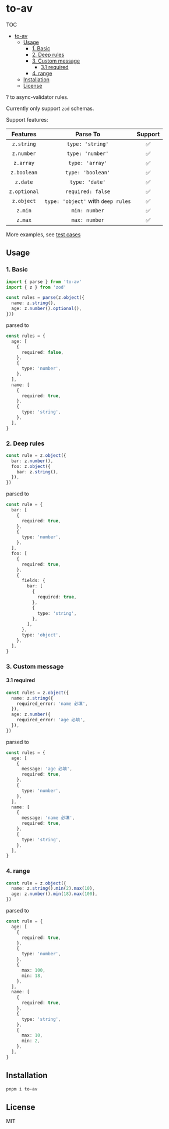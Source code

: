 # to-av

TOC

- [to-av](#to-av)
  - [Usage](#usage)
    - [1. Basic](#1-basic)
    - [2. Deep rules](#2-deep-rules)
    - [3. Custom message](#3-custom-message)
      - [3.1 required](#31-required)
    - [4. range](#4-range)
  - [Installation](#installation)
  - [License](#license)

? to async-validator rules.

Currently only support `zod` schemas.

Support features:

| Features | Parse To | Support |
|:-:|:-:|:-:|
| `z.string` | `type: 'string'` | ✅ |
| `z.number` | `type: 'number'` | ✅ | 
| `z.array` | `type: 'array'` | ✅ |
| `z.boolean` | `type: 'boolean'` | ✅ |
| `z.date` | `type: 'date'` | ✅ |
| `z.optional` | `required: false` | ✅ |
| `z.object` | `type: 'object'` with `deep rules` | ✅ |
| `z.min` | `min: number` | ✅ |
| `z.max` | `max: number` | ✅ |

More examples, see [test cases](./src/__test__/)

## Usage

### 1. Basic

```ts
import { parse } from 'to-av'
import { z } from 'zod'

const rules = parse(z.object({
  name: z.string(),
  age: z.number().optional(),
}))
```

parsed to

```ts
const rules = {
  age: [
    {
      required: false,
    },
    {
      type: 'number',
    },
  ],
  name: [
    {
      required: true,
    },
    {
      type: 'string',
    },
  ],
}
```

### 2. Deep rules

```ts
const rule = z.object({
  bar: z.number(),
  foo: z.object({
    bar: z.string(),
  }),
})
```

parsed to

```ts
const rule = {
  bar: [
    {
      required: true,
    },
    {
      type: 'number',
    },
  ],
  foo: [
    {
      required: true,
    },
    {
      fields: {
        bar: [
          {
            required: true,
          },
          {
            type: 'string',
          },
        ],
      },
      type: 'object',
    },
  ],
}
```

### 3. Custom message

#### 3.1 required

```ts
const rules = z.object({
  name: z.string({
    required_error: 'name 必填',
  }),
  age: z.number({
    required_error: 'age 必填',
  }),
})
```

parsed to

```ts
const rules = {
  age: [
    {
      message: 'age 必填',
      required: true,
    },
    {
      type: 'number',
    },
  ],
  name: [
    {
      message: 'name 必填',
      required: true,
    },
    {
      type: 'string',
    },
  ],
}
```

### 4. range

```ts
const rule = z.object({
  name: z.string().min(2).max(10),
  age: z.number().min(18).max(100),
})
```

parsed to

```ts
const rule = {
  age: [
    {
      required: true,
    },
    {
      type: 'number',
    },
    {
      max: 100,
      min: 18,
    },
  ],
  name: [
    {
      required: true,
    },
    {
      type: 'string',
    },
    {
      max: 10,
      min: 2,
    },
  ],
}
```

## Installation

```bash
pnpm i to-av
```

## License

MIT